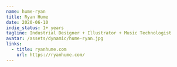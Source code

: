 ```yaml
---
name: hume-ryan
title: Ryan Hume
date: 2020-06-10
indie_status: 1+ years
tagline: Industrial Designer + Illustrator + Music Technologist
avatar: /assets/dynamic/hume-ryan.jpg
links:
  - title: ryanhume.com
    url: https://ryanhume.com/
---
```

